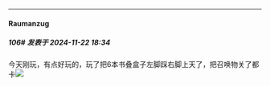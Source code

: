 ﻿
*****

####  Raumanzug  
##### 106#       发表于 2024-11-22 18:34

今天刚玩，有点好玩的，玩了把6本书叠盒子左脚踩右脚上天了，把召唤物关了都卡<img src="https://static.saraba1st.com/image/smiley/face/20.gif" referrerpolicy="no-referrer">

